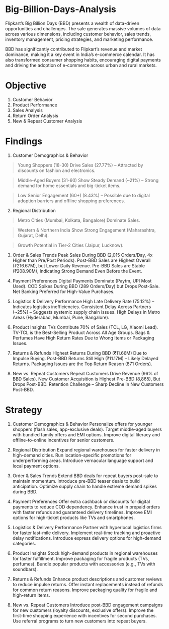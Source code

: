 # Big-Billion-Days-Analysis
Flipkart’s Big Billion Days (BBD) presents a wealth of data-driven opportunities and challenges. The sale generates massive volumes of data across various dimensions, including customer behavior, sales trends, inventory management, pricing strategies, and marketing performance.

BBD has significantly contributed to Flipkart’s revenue and market dominance, making it a key event in India’s e-commerce calendar. It has also transformed consumer shopping habits, encouraging digital payments and driving the adoption of e-commerce across urban and rural markets.

# Objective
1. Customer Behavior
2. Product Performance
3. Sales Analysis
4. Return Order Analysis
5. New & Repeat Customer Analysis

# Findings

1. Customer Demographics & Behavior
> Young Shoppers (18-30) Drive Sales (27.77%) – Attracted by discounts on fashion and electronics.

> Middle-Aged Buyers (31-60) Show Steady Demand (~21%) – Strong demand for home essentials and big-ticket items.

> Low Senior Engagement (60+) (8.43%) – Possible due to digital adoption barriers and offline shopping preferences.

2. Regional Distribution
> Metro Cities (Mumbai, Kolkata, Bangalore) Dominate Sales.

> Western & Northern India Show Strong Engagement (Maharashtra, Gujarat, Delhi).

> Growth Potential in Tier-2 Cities (Jaipur, Lucknow).

3. Order & Sales Trends
Peak Sales During BBD (2,015 Orders/Day, 4x Higher than Pre/Post Periods).
Post-BBD Sales are Highest Overall (₹216.67M), but Lower Daily Revenue.
Pre-BBD Sales are Stable (₹208.90M), Indicating Strong Demand Even Before the Event.

4. Payment Preferences
Digital Payments Dominate (Paytm, UPI Most Used).
COD Spikes During BBD (289 Orders/Day) but Drops Post-Sale.
Net Banking Preferred for High-Value Purchases.

5. Logistics & Delivery Performance
High Late Delivery Rate (75.12%) – Indicates logistics inefficiencies.
Consistent Delay Across Partners (~25%) – Suggests systemic supply chain issues.
High Delays in Metro Areas (Hyderabad, Mumbai, Pune, Bangalore).

6. Product Insights
TVs Contribute 70% of Sales (TCL, LG, Xiaomi Lead).
TV-TCL is the Best-Selling Product Across All Age Groups.
Bags & Perfumes Have High Return Rates Due to Wrong Items or Packaging Issues.

7. Returns & Refunds
Highest Returns During BBD (₹11.66M) Due to Impulse Buying.
Post-BBD Returns Still High (₹11.17M) – Likely Delayed Returns.
Packaging Issues are the Top Return Reason (871 Orders).

8. New vs. Repeat Customers
Repeat Customers Drive Revenue (96% of BBD Sales).
New Customer Acquisition is Highest Pre-BBD (8,865), But Drops Post-BBD.
Retention Challenge – Sharp Decline in New Customers Post-BBD.

# Strategy

1. Customer Demographics & Behavior
Personalize offers for younger shoppers (flash sales, app-exclusive deals).
Target middle-aged buyers with bundled family offers and EMI options.
Improve digital literacy and offline-to-online incentives for senior customers.

2. Regional Distribution
Expand regional warehouses for faster delivery in high-demand cities.
Run location-specific promotions for underperforming areas.
Introduce vernacular language support and local payment options.

3. Order & Sales Trends
Extend BBD deals for repeat buyers post-sale to maintain momentum.
Introduce pre-BBD teaser deals to build anticipation.
Optimize supply chain to handle extreme demand spikes during BBD.

4. Payment Preferences
Offer extra cashback or discounts for digital payments to reduce COD dependency.
Enhance trust in prepaid orders with faster refunds and guaranteed delivery timelines.
Improve EMI options for high-ticket products like TVs and smartphones.

5. Logistics & Delivery Performance
Partner with hyperlocal logistics firms for faster last-mile delivery.
Implement real-time tracking and proactive delay notifications.
Introduce express delivery options for high-demand categories.

6. Product Insights
Stock high-demand products in regional warehouses for faster fulfillment.
Improve packaging for fragile products (TVs, perfumes).
Bundle popular products with accessories (e.g., TVs with soundbars).

7. Returns & Refunds
Enhance product descriptions and customer reviews to reduce impulse returns.
Offer instant replacements instead of refunds for common return reasons.
Improve packaging quality for fragile and high-return items.

8. New vs. Repeat Customers
Introduce post-BBD engagement campaigns for new customers (loyalty discounts, exclusive offers).
Improve the first-time shopping experience with incentives for second purchases.
Use referral programs to turn new customers into repeat buyers.

